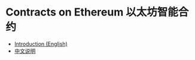 # Contracts on Ethereum 以太坊智能合约

- [Introduction (English)](http://wesion.io/en/latest/#contracts)
- [中文说明](http://wesion.io/zh_CN/latest/#contracts)

